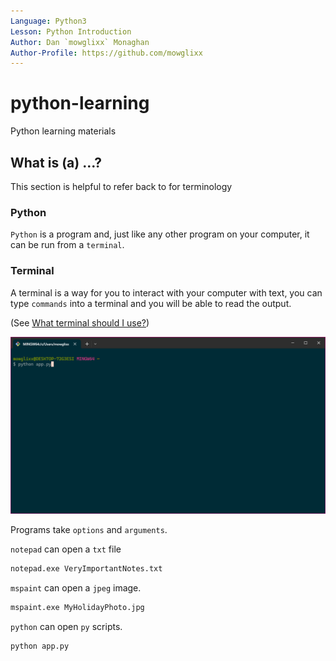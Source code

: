 ```yaml
---
Language: Python3
Lesson: Python Introduction
Author: Dan `mowglixx` Monaghan
Author-Profile: https://github.com/mowglixx
---
```


# python-learning
Python learning materials

## What is (a) ...?

This section is helpful to refer back to for terminology

### Python

`Python` is a program and, just like any other program on your computer, it can be run from a `terminal`.

### Terminal

A terminal is a way for you to interact with your computer with text, you can type `commands` into a terminal and you will be able to read the output.

(See [What terminal should I use?](TERMINALS.md))

![A Screenshot of the Windows Terminal App running Git Bash](images/WindowsTerminalBash.jpg)

Programs take `options` and `arguments`. 

`notepad` can open a `txt` file 

```sh
notepad.exe VeryImportantNotes.txt
```

`mspaint` can open a `jpeg` image.

```sh
mspaint.exe MyHolidayPhoto.jpg
```

`python` can open `py` scripts.

```sh
python app.py
```
